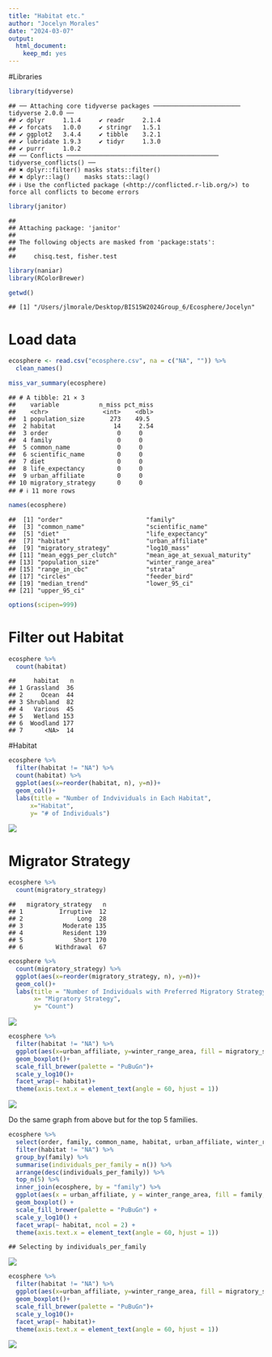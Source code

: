 ```yaml
---
title: "Habitat etc."
author: "Jocelyn Morales"
date: "2024-03-07"
output: 
  html_document: 
    keep_md: yes
---
```




#Libraries 

```r
library(tidyverse)
```

```
## ── Attaching core tidyverse packages ──────────────────────── tidyverse 2.0.0 ──
## ✔ dplyr     1.1.4     ✔ readr     2.1.4
## ✔ forcats   1.0.0     ✔ stringr   1.5.1
## ✔ ggplot2   3.4.4     ✔ tibble    3.2.1
## ✔ lubridate 1.9.3     ✔ tidyr     1.3.0
## ✔ purrr     1.0.2     
## ── Conflicts ────────────────────────────────────────── tidyverse_conflicts() ──
## ✖ dplyr::filter() masks stats::filter()
## ✖ dplyr::lag()    masks stats::lag()
## ℹ Use the conflicted package (<http://conflicted.r-lib.org/>) to force all conflicts to become errors
```

```r
library(janitor)
```

```
## 
## Attaching package: 'janitor'
## 
## The following objects are masked from 'package:stats':
## 
##     chisq.test, fisher.test
```

```r
library(naniar)
library(RColorBrewer)
```



```r
getwd()
```

```
## [1] "/Users/jlmorale/Desktop/BIS15W2024Group_6/Ecosphere/Jocelyn"
```

# Load data

```r
ecosphere <- read.csv("ecosphere.csv", na = c("NA", "")) %>% 
  clean_names()
```


```r
miss_var_summary(ecosphere)
```

```
## # A tibble: 21 × 3
##    variable           n_miss pct_miss
##    <chr>               <int>    <dbl>
##  1 population_size       273    49.5 
##  2 habitat                14     2.54
##  3 order                   0     0   
##  4 family                  0     0   
##  5 common_name             0     0   
##  6 scientific_name         0     0   
##  7 diet                    0     0   
##  8 life_expectancy         0     0   
##  9 urban_affiliate         0     0   
## 10 migratory_strategy      0     0   
## # ℹ 11 more rows
```


```r
names(ecosphere)
```

```
##  [1] "order"                       "family"                     
##  [3] "common_name"                 "scientific_name"            
##  [5] "diet"                        "life_expectancy"            
##  [7] "habitat"                     "urban_affiliate"            
##  [9] "migratory_strategy"          "log10_mass"                 
## [11] "mean_eggs_per_clutch"        "mean_age_at_sexual_maturity"
## [13] "population_size"             "winter_range_area"          
## [15] "range_in_cbc"                "strata"                     
## [17] "circles"                     "feeder_bird"                
## [19] "median_trend"                "lower_95_ci"                
## [21] "upper_95_ci"
```

```r
options(scipen=999)
```

# Filter out Habitat

```r
ecosphere %>%
  count(habitat)
```

```
##     habitat   n
## 1 Grassland  36
## 2     Ocean  44
## 3 Shrubland  82
## 4   Various  45
## 5   Wetland 153
## 6  Woodland 177
## 7      <NA>  14
```

#Habitat

```r
ecosphere %>%
  filter(habitat != "NA") %>% 
  count(habitat) %>% 
  ggplot(aes(x=reorder(habitat, n), y=n))+
  geom_col()+
  labs(title = "Number of Indvividuals in Each Habitat",
      x="Habitat",
      y= "# of Individuals")
```

![](habitat_info_entire_data_files/figure-html/unnamed-chunk-7-1.png)<!-- -->

# Migrator Strategy 

```r
ecosphere %>% 
  count(migratory_strategy)
```

```
##   migratory_strategy   n
## 1          Irruptive  12
## 2               Long  28
## 3           Moderate 135
## 4           Resident 139
## 5              Short 170
## 6         Withdrawal  67
```


```r
ecosphere %>%
  count(migratory_strategy) %>% 
  ggplot(aes(x=reorder(migratory_strategy, n), y=n))+
  geom_col()+
  labs(title = "Number of Individuals with Preferred Migratory Strategy",
       x= "Migratory Strategy",
       y= "Count")
```

![](habitat_info_entire_data_files/figure-html/unnamed-chunk-9-1.png)<!-- -->


```r
ecosphere %>% 
  filter(habitat != "NA") %>%
  ggplot(aes(x=urban_affiliate, y=winter_range_area, fill = migratory_strategy))+
  geom_boxplot()+
  scale_fill_brewer(palette = "PuBuGn")+
  scale_y_log10()+
  facet_wrap(~ habitat)+
  theme(axis.text.x = element_text(angle = 60, hjust = 1))
```

![](habitat_info_entire_data_files/figure-html/unnamed-chunk-10-1.png)<!-- -->

Do the same graph from above but for the top 5 families. 


```r
ecosphere %>%
  select(order, family, common_name, habitat, urban_affiliate, winter_range_area, migratory_strategy) %>%
  filter(habitat != "NA") %>%
  group_by(family) %>%
  summarise(individuals_per_family = n()) %>%
  arrange(desc(individuals_per_family)) %>%
  top_n(5) %>%
  inner_join(ecosphere, by = "family") %>%
  ggplot(aes(x = urban_affiliate, y = winter_range_area, fill = family, color = migratory_strategy)) +
  geom_boxplot() +
  scale_fill_brewer(palette = "PuBuGn") +
  scale_y_log10() +
  facet_wrap(~ habitat, ncol = 2) +
  theme(axis.text.x = element_text(angle = 60, hjust = 1))
```

```
## Selecting by individuals_per_family
```

![](habitat_info_entire_data_files/figure-html/unnamed-chunk-11-1.png)<!-- -->



```r
ecosphere %>% 
  filter(habitat != "NA") %>%
  ggplot(aes(x=urban_affiliate, y=winter_range_area, fill = migratory_strategy))+
  geom_boxplot()+
  scale_fill_brewer(palette = "PuBuGn")+
  scale_y_log10()+
  facet_wrap(~ habitat)+
  theme(axis.text.x = element_text(angle = 60, hjust = 1))
```

![](habitat_info_entire_data_files/figure-html/unnamed-chunk-12-1.png)<!-- -->

